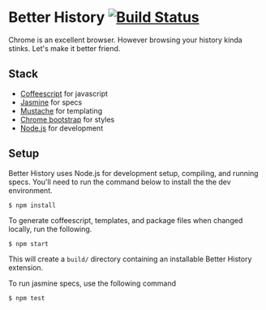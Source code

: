 Better History [![Build Status](https://travis-ci.org/roykolak/better-history.png)](https://travis-ci.org/roykolak/better-history)
=================

Chrome is an excellent browser. However browsing your history kinda stinks. Let's make it better friend.

Stack
----------------

* [Coffeescript](http://coffeescript.org/) for javascript
* [Jasmine](http://pivotal.github.com/jasmine/) for specs
* [Mustache](http://mustache.github.com/) for templating
* [Chrome bootstrap](https://github.com/roykolak/chrome-bootstrap) for styles
* [Node.js](https://github.com/joyent/node) for development

Setup
-----------------

Better History uses Node.js for development setup, compiling, and running specs. You'll need to run the command below to install the the dev environment.

    $ npm install

To generate coffeescript, templates, and package files when changed locally, run the following.

    $ npm start

This will create a `build/` directory containing an installable Better History extension.

To run jasmine specs, use the following command

    $ npm test
